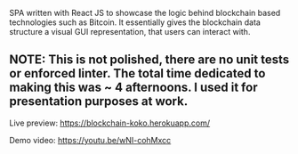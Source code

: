 SPA written with React JS to showcase the logic behind blockchain based technologies such as Bitcoin. It essentially gives the blockchain data structure a visual GUI representation, that users can interact with.

<h2>NOTE: This is not polished, there are no unit tests or enforced linter. The total time dedicated to making this was ~ 4 afternoons. I used it for presentation purposes at work.</h2>

Live preview: https://blockchain-koko.herokuapp.com/

Demo video: https://youtu.be/wNI-cohMxcc
